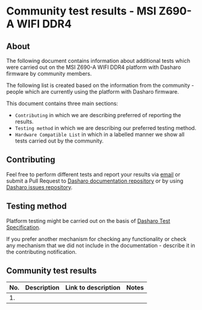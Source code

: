 # Community test results - MSI Z690-A WIFI DDR4

## About

The following document contains information about additional tests which were
carried out on the MSI Z690-A WIFI DDR4 platform with Dasharo firmware by
community members.

The following list is created based on the information from the
community - people which are currently using the platform with Dasharo
firmware.

This document contains three main sections:
- `Contributing` in which we are describing preferred of reporting the results.
- `Testing method` in which we are describing our preferred testing method.
- `Hardware Compatible List` in which in a labelled manner we show all
    tests carried out by the community.

## Contributing

Feel free to perform different tests and report your results via
[email](mailto:contact@dasharo.com) or submit a Pull Request to
[Dasharo documentation repository](https://github.com/Dasharo/docs) or by using
[Dasharo issues repository](https://github.com/Dasharo/dasharo-issues/issues).

## Testing method

Platform testing might be carried out on the basis of
[Dasharo Test Specification](../../unified-test-documentation/overview.md).

If you prefer another mechanism for checking any functionality or check any
mechanism that we did not include in the documentation - describe it in the
contributing notification.

## Community test results

| No.  | Description                                       | Link to description | Notes               |
|:-----|:--------------------------------------------------|:-------------------:|:-------------------:|
| 1.   |                                                   |                     |                     |
